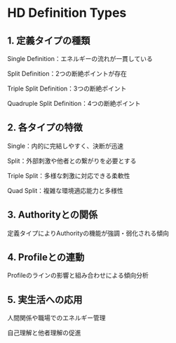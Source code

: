 # HD Definition Types

## 1. 定義タイプの種類
Single Definition：エネルギーの流れが一貫している

Split Definition：2つの断絶ポイントが存在

Triple Split Definition：3つの断絶ポイント

Quadruple Split Definition：4つの断絶ポイント

## 2. 各タイプの特徴
Single：内的に完結しやすく、決断が迅速

Split：外部刺激や他者との繋がりを必要とする

Triple Split：多様な刺激に対応できる柔軟性

Quad Split：複雑な環境適応能力と多様性

## 3. Authorityとの関係
定義タイプによりAuthorityの機能が強調・弱化される傾向

## 4. Profileとの連動
Profileのラインの影響と組み合わせによる傾向分析

## 5. 実生活への応用
人間関係や職場でのエネルギー管理

自己理解と他者理解の促進